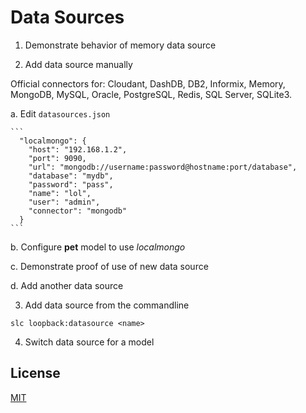 # Data Sources

1. Demonstrate behavior of memory data source

2. Add data source manually

  Official connectors for: Cloudant, DashDB, DB2, Informix, Memory, MongoDB, MySQL, Oracle, PostgreSQL, Redis, SQL Server, SQLite3.

  a. Edit `datasources.json`

    ```
      "localmongo": {
        "host": "192.168.1.2",
        "port": 9090,
        "url": "mongodb://username:password@hostname:port/database",
        "database": "mydb",
        "password": "pass",
        "name": "lol",
        "user": "admin",
        "connector": "mongodb"
      }
    ```

  b. Configure **pet** model to use _localmongo_

  c. Demonstrate proof of use of new data source

  d. Add another data source

3. Add data source from the commandline

  ```
  slc loopback:datasource <name>
  ```

4. Switch data source for a model

## License

[MIT](LICENSE)
